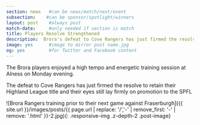 ```yaml
---
section: news   #can be news/match/next/event
subsection:    #can be sponsor/spotlight/winners
layout: post    #always post
match-date:     #only needed if section is match
title: Players Resolve Strengthened
description:  Brora's defeat to Cove Rangers has just firmed the resolve to retain their Highland League title and their eyes still lay firmly on promotion to the SPFL 
image: yes      #image to mirror post name.jpg
og: yes         #for Twitter and Facebook content
---
```

The Brora players enjoyed a high tempo and energetic training session at Alness on Monday evening. 

The defeat to Cove Rangers has just firmed the resolve to retain their Highland League title and their eyes still lay firmly on promotion to the SPFL 

![Brora Rangers training prior to their next game against Fraserburgh]({{ site.url }}/images/posts/{{ page.url | replace: '/','-' | remove_first: '-' | remove: '.html' }}-2.jpg){: .responsive-img .z-depth-2 .post-image}